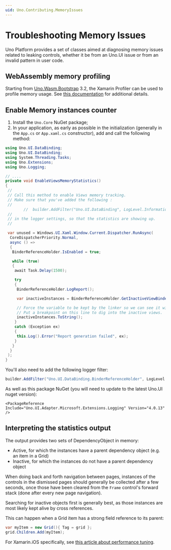```yaml
---
uid: Uno.Contributing.MemoryIssues
---
```


# Troubleshooting Memory Issues

Uno Platform provides a set of classes aimed at diagnosing memory issues related to leaking controls, whether it be from
an Uno.UI issue or from an invalid pattern in user code.

## WebAssembly memory profiling

Starting from [Uno.Wasm.Bootstrap](https://github.com/unoplatform/Uno.Wasm.Bootstrap) 3.2, the Xamarin Profiler can be used to profile memory usage. See [this documentation](https://github.com/unoplatform/Uno.Wasm.Bootstrap#memory-profiling) for additional details.

## Enable Memory instances counter

1. Install the `Uno.Core` NuGet package;
2. In your application, as early as possible in the initialization (generally in the `App.cs` or `App.xaml.cs` constructor), add and call the following method:

``` csharp
using Uno.UI.DataBinding;
using Uno.UI.DataBinding;
using System.Threading.Tasks;
using Uno.Extensions;
using Uno.Logging;

// ....
private void EnableViewsMemoryStatistics()
{
 //
 // Call this method to enable Views memory tracking.
 // Make sure that you've added the following :
 //
        //  builder.AddFilter("Uno.UI.DataBinding", LogLevel.Information );
 //
 // in the logger settings, so that the statistics are showing up.
 //

 var unused = Windows.UI.Xaml.Window.Current.Dispatcher.RunAsync(
  CoreDispatcherPriority.Normal,
  async () =>
  {
   BinderReferenceHolder.IsEnabled = true;

   while (true)
   {
    await Task.Delay(1500);

    try
    {
     BinderReferenceHolder.LogReport();

     var inactiveInstances = BinderReferenceHolder.GetInactiveViewBinders();

     // Force the variable to be kept by the linker so we can see it with the debugger.
     // Put a breakpoint on this line to dig into the inactive views.
     inactiveInstances.ToString();
    }
    catch (Exception ex)
    {
     this.Log().Error("Report generation failed", ex);
    }
   }
  }
 );
}
```

  You'll also need to add the following logger filter:

```csharp
builder.AddFilter("Uno.UI.DataBinding.BinderReferenceHolder", LogLevel.Information );
```

  As well as this package NuGet (you will need to update to the latest Uno.UI nuget version):

```xaml
<PackageReference Include="Uno.UI.Adapter.Microsoft.Extensions.Logging" Version="4.0.13" />
```

## Interpreting the statistics output

The output provides two sets of DependencyObject in memory:

- Active, for which the instances have a parent dependency object (e.g. an item in a Grid)
- Inactive, for which the instances do not have a parent dependency object

When doing back and forth navigation between pages, instances of the controls in the dismissed pages should
generally be collected after a few seconds, once those have been cleared from the `Frame` control's forward
stack (done after every new page navigation).

Searching for inactive objects first is generally best, as those instances are most likely kept alive by
cross references.

This can happen when a Grid item has a strong field reference to its parent:

```csharp
var myItem = new Grid(){ Tag = grid };
grid.Children.Add(myItem);
```

For Xamarin.iOS specifically, see [this article about performance tuning](https://docs.microsoft.com/en-us/xamarin/ios/deploy-test/performance).
